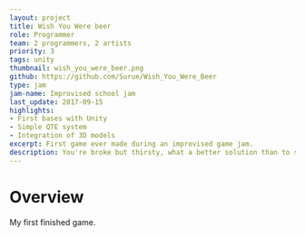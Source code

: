 ```yaml
---
layout: project
title: Wish You Were beer
role: Programmer
team: 2 programmers, 2 artists
priority: 3
tags: unity
thumbnail: wish_you_were_beer.png
github: https://github.com/Surue/Wish_You_Were_Beer
type: jam
jam-name: Improvised school jam 
last_update: 2017-09-15
highlights: 
- First bases with Unity
- Simple QTE system
- Integration of 3D models
excerpt: First game ever made during an improvised game jam.
description: You're broke but thirsty, what a better solution than to steel beer from those who went to the bathroom. <b>First game ever made</b>, it was my first experience working with a team, importing 3D models, applying materials, playing with lights and implementing the QTE system.
---
```


# Overview
My first finished game. 
